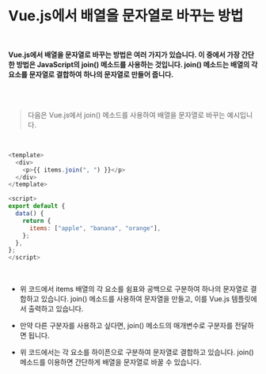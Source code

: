 </br>

# Vue.js에서 배열을 문자열로 바꾸는 방법

</br>

**Vue.js에서 배열을 문자열로 바꾸는 방법은 여러 가지가 있습니다. 이 중에서 가장 간단한 방법은 JavaScript의 join() 메소드를 사용하는 것입니다. join() 메소드는 배열의 각 요소를 문자열로 결합하여 하나의 문자열로 만들어 줍니다.**

</br></br>

> 다음은 Vue.js에서 join() 메소드를 사용하여 배열을 문자열로 바꾸는 예시입니다.

</br>

```javascript
<template>
  <div>
    <p>{{ items.join(", ") }}</p>
  </div>
</template>

<script>
export default {
  data() {
    return {
      items: ["apple", "banana", "orange"],
    };
  },
};
</script>
```

</br>

- 위 코드에서 items 배열의 각 요소를 쉼표와 공백으로 구분하여 하나의 문자열로 결합하고 있습니다. join() 메소드를 사용하여 문자열을 만들고, 이를 Vue.js 템플릿에서 출력하고 있습니다.

- 만약 다른 구분자를 사용하고 싶다면, join() 메소드의 매개변수로 구분자를 전달하면 됩니다.

- 위 코드에서는 각 요소를 하이픈으로 구분하여 문자열로 결합하고 있습니다. join() 메소드를 이용하면 간단하게 배열을 문자열로 바꿀 수 있습니다.
